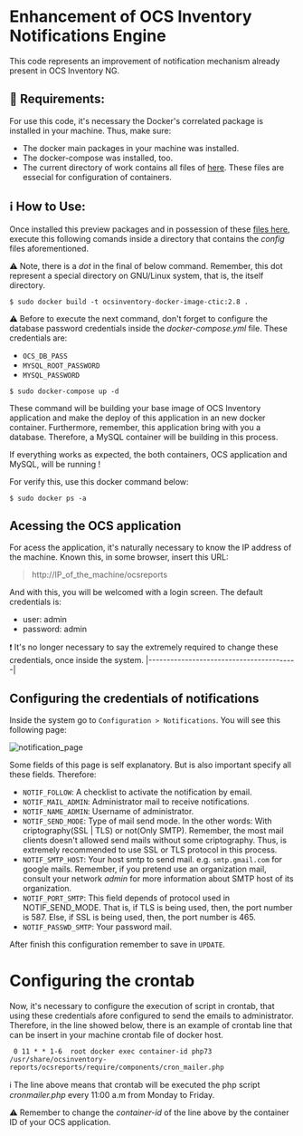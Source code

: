 # Enhancement of OCS Inventory Notifications Engine

This code represents an improvement of notification mechanism already present in OCS Inventory NG.

## :memo: Requirements:
For use this code, it's necessary the Docker's correlated package is installed in your machine. Thus, make sure:
- The docker main packages in your machine was installed.
- The docker-compose was installed, too.
- The current directory of work contains all files of [here](https://github.com/claudio966/ocsinventory-ufpa/tree/master/docker-config/2.8). These files are essecial for configuration of containers.

## :information_source: How to Use:
Once installed this preview packages and in possession of these [files here](https://github.com/claudio966/ocsinventory-ufpa/tree/master/docker-config/2.8), execute this following comands inside a directory that contains the _config_ files aforementioned. 

:warning: Note, there is a _dot_ in the final of below command. Remember, this dot represent a special directory on GNU/Linux system, that is, the itself directory.
```console
$ sudo docker build -t ocsinventory-docker-image-ctic:2.8 .
```

:warning: Before to execute the next command, don't forget to configure the database password credentials inside the _docker-compose.yml_ file. These credentials are:
- `OCS_DB_PASS`
- `MYSQL_ROOT_PASSWORD`
- `MYSQL_PASSWORD` 

```console
$ sudo docker-compose up -d
```

These command will be building your base image of OCS Inventory application and make the deploy of this application in an new docker container.
Furthermore, remember, this application bring with you a database. Therefore, a MySQL container will be building in this process.

If everything works as expected, the both containers, OCS application and MySQL, will be running !

For verify this, use this docker command below:

```console
$ sudo docker ps -a
```

## Acessing the OCS application
For acess the application, it's naturally necessary to know the IP address of the machine. Known this, in some browser, insert this URL:

> http://IP_of_the_machine/ocsreports

And with this, you will be welcomed with a login screen. The default credentials is:
- user: admin
- password: admin

:exclamation: It's no longer necessary to say the extremely required to change these credentials, once inside the system.
|-----------------------------------------|

## Configuring the credentials of notifications
Inside the system go to `Configuration > Notifications`. You will see this following page:

![notification_page](https://gl.idc.ufpa.br/ocs_inventory-ufpa/2.8/-/raw/master/downloads/ocs_inventory_notifications_config.png "title")

Some fields of this page is self explanatory. But is also important specify all these fields. Therefore:
- `NOTIF_FOLLOW`: A checklist to activate the notification by email.
- `NOTIF_MAIL_ADMIN`: Administrator mail to receive notifications.
- `NOTIF_NAME_ADMIN`: Username of administrator.
- `NOTIF_SEND_MODE`: Type of mail send mode. In the other words: With criptography(SSL | TLS) or not(Only SMTP). Remember, the most mail clients doesn't allowed send mails without some criptography. Thus, is extremely recommended to use SSL or TLS protocol in this process.
- `NOTIF_SMTP_HOST`: Your host smtp to send mail. e.g. `smtp.gmail.com` for google mails. Remember, if you pretend use an organization mail, consult your network _admin_ for more information about SMTP host of its organization.
- `NOTIF_PORT_SMTP`: This field depends of protocol used in NOTIF_SEND_MODE. That is, if TLS is being used, then, the port number is 587. Else, if SSL is being used, then, the port number is 465.
- `NOTIF_PASSWD_SMTP`: Your password mail.

After finish this configuration remember to save in `UPDATE`.

# Configuring the crontab
Now, it's necessary to configure the execution of script in crontab, that using these credentials afore configured to send the emails to administrator. Therefore, in the line showed below, there is an example of crontab line that can be insert in your machine crontab file of docker host.

` 0 11 * * 1-6	root docker exec container-id php73 /usr/share/ocsinventory-reports/ocsreports/require/components/cron_mailer.php`   

:information_source: The line above means that crontab will be executed the php script _cronmailer.php_ every 11:00 a.m from Monday to Friday.

:warning: Remember to change the _container-id_ of the line above by the container ID of your OCS application.

